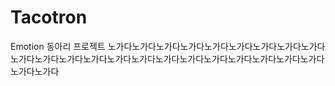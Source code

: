# Tacotron


Emotion 동아리 프로젝트
노가다노가다노가다노가다노가다노가다노가다노가다노가다노가다노가다노가다노가다노가다노가다노가다노가다노가다노가다노가다노가다노가다노가다노가다
